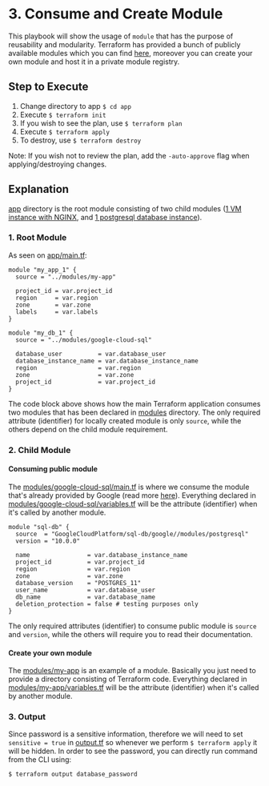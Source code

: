 # 3. Consume and Create Module
This playbook will show the usage of `module` that has the purpose of reusability and modularity. Terraform has provided a bunch of publicly available modules which you can find [here](https://registry.terraform.io/browse/modules), moreover you can create your own module and host it in a private module registry.

## Step to Execute
1. Change directory to app `$ cd app`
2. Execute `$ terraform init`
3. If you wish to see the plan, use `$ terraform plan`
4. Execute `$ terraform apply`
5. To destroy, use `$ terraform destroy`

Note: If you wish not to review the plan, add the `-auto-approve` flag when applying/destroying changes.

## Explanation
[app](app) directory is the root module consisting of two child modules ([1 VM instance with NGINX](modules/my-app), and [1 postgresql database instance](modules/google-cloud-sql)). 
### 1. Root Module
As seen on [app/main.tf](app/main.tf):
```
module "my_app_1" {
  source = "../modules/my-app"

  project_id = var.project_id
  region     = var.region
  zone       = var.zone
  labels     = var.labels
}

module "my_db_1" {
  source = "../modules/google-cloud-sql"

  database_user          = var.database_user
  database_instance_name = var.database_instance_name
  region                 = var.region
  zone                   = var.zone
  project_id             = var.project_id
}
```
The code block above shows how the main Terraform application consumes two modules that has been declared in [modules](modules) directory. The only required attribute (identifier) for locally created module is only `source`, while the others depend on the child module requirement.

### 2. Child Module
#### Consuming public module
The [modules/google-cloud-sql/main.tf](modules/google-cloud-sql/main.tf) is where we consume the module that's already provided by Google (read more [here](https://registry.terraform.io/modules/GoogleCloudPlatform/sql-db/google/latest/submodules/postgresql)). Everything declared in [modules/google-cloud-sql/variables.tf](modules/google-cloud-sql/variables.tf) will be the attribute (identifier) when it's called by another module.
```
module "sql-db" {
  source  = "GoogleCloudPlatform/sql-db/google//modules/postgresql"
  version = "10.0.0"

  name                = var.database_instance_name
  project_id          = var.project_id
  region              = var.region
  zone                = var.zone
  database_version    = "POSTGRES_11"
  user_name           = var.database_user
  db_name             = var.database_name
  deletion_protection = false # testing purposes only
}
```
The only required attributes (identifier) to consume public module is `source` and `version`, while the others will require you to read their documentation.

#### Create your own module
The [modules/my-app](modules/my-app) is an example of a module. Basically you just need to provide a directory consisting of  Terraform code. Everything declared in [modules/my-app/variables.tf](modules/my-app/variables.tf) will be the attribute (identifier) when it's called by another module.

### 3. Output
Since password is a sensitive information, therefore we will need to set `sensitive = true` in [output.tf](app/outputs.tf) so whenever we perform `$ terraform apply` it will be hidden. In order to see the password, you can directly run command from the CLI using:
```
$ terraform output database_password
```